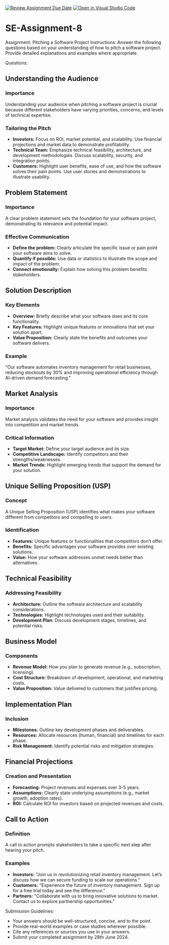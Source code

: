 [![Review Assignment Due Date](https://classroom.github.com/assets/deadline-readme-button-22041afd0340ce965d47ae6ef1cefeee28c7c493a6346c4f15d667ab976d596c.svg)](https://classroom.github.com/a/4bgukiqw)
[![Open in Visual Studio Code](https://classroom.github.com/assets/open-in-vscode-2e0aaae1b6195c2367325f4f02e2d04e9abb55f0b24a779b69b11b9e10269abc.svg)](https://classroom.github.com/online_ide?assignment_repo_id=15269642&assignment_repo_type=AssignmentRepo)
# SE-Assignment-8
 Assignment: Pitching a Software Project
 Instructions:
Answer the following questions based on your understanding of how to pitch a software project. Provide detailed explanations and examples where appropriate.

 Questions:

## Understanding the Audience
### Importance
Understanding your audience when pitching a software project is crucial because different stakeholders have varying priorities, concerns, and levels of technical expertise. 

### Tailoring the Pitch
- **Investors:** Focus on ROI, market potential, and scalability. Use financial projections and market data to demonstrate profitability.
- **Technical Team:** Emphasize technical feasibility, architecture, and development methodologies. Discuss scalability, security, and integration points.
- **Customers:** Highlight user benefits, ease of use, and how the software solves their pain points. Use user stories and demonstrations to illustrate usability.

## Problem Statement
### Importance
A clear problem statement sets the foundation for your software project, demonstrating its relevance and potential impact.

### Effective Communication
- **Define the problem:** Clearly articulate the specific issue or pain point your software aims to solve.
- **Quantify if possible:** Use data or statistics to illustrate the scope and impact of the problem.
- **Connect emotionally:** Explain how solving this problem benefits stakeholders.

## Solution Description
### Key Elements
- **Overview:** Briefly describe what your software does and its core functionality.
- **Key Features:** Highlight unique features or innovations that set your solution apart.
- **Value Proposition:** Clearly state the benefits and outcomes your software delivers.

### Example
"Our software automates inventory management for retail businesses, reducing stockouts by 30% and improving operational efficiency through AI-driven demand forecasting."

## Market Analysis
### Importance
Market analysis validates the need for your software and provides insight into competition and market trends.

### Critical Information
- **Target Market:** Define your target audience and its size.
- **Competitive Landscape:** Identify competitors and their strengths/weaknesses.
- **Market Trends:** Highlight emerging trends that support the demand for your solution.

## Unique Selling Proposition (USP)
### Concept
A Unique Selling Proposition (USP) identifies what makes your software different from competitors and compelling to users.

### Identification
- **Features:** Unique features or functionalities that competitors don’t offer.
- **Benefits:** Specific advantages your software provides over existing solutions.
- **Value:** How your software addresses unmet needs better than alternatives.

## Technical Feasibility
### Addressing Feasibility
- **Architecture:** Outline the software architecture and scalability considerations.
- **Technologies:** Highlight technologies used and their suitability.
- **Development Plan:** Discuss development stages, timelines, and potential risks.

## Business Model
### Components
- **Revenue Model:** How you plan to generate revenue (e.g., subscription, licensing).
- **Cost Structure:** Breakdown of development, operational, and marketing costs.
- **Value Proposition:** Value delivered to customers that justifies pricing.

## Implementation Plan
### Inclusion
- **Milestones:** Outline key development phases and deliverables.
- **Resources:** Allocate resources (human, financial) and timelines for each phase.
- **Risk Management:** Identify potential risks and mitigation strategies.

## Financial Projections
### Creation and Presentation
- **Forecasting:** Project revenues and expenses over 3-5 years.
- **Assumptions:** Clearly state underlying assumptions (e.g., market growth, adoption rates).
- **ROI:** Calculate ROI for investors based on projected revenues and costs.

## Call to Action
### Definition
A call to action prompts stakeholders to take a specific next step after hearing your pitch.

### Examples
- **Investors:** "Join us in revolutionizing retail inventory management. Let’s discuss how we can secure funding to scale our operations."
- **Customers:** "Experience the future of inventory management. Sign up for a free trial today and see the difference."
- **Partners:** "Collaborate with us to bring innovative solutions to market. Contact us to explore partnership opportunities."

 Submission Guidelines:
- Your answers should be well-structured, concise, and to the point.
- Provide real-world examples or case studies wherever possible.
- Cite any references or sources you use in your answers.
- Submit your completed assignment by 28th June 2024.


